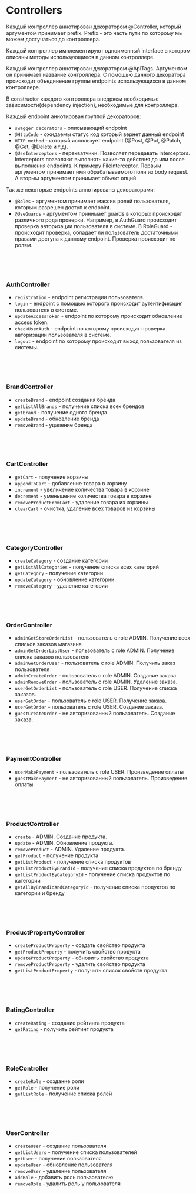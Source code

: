 # Controllers

Каждый контроллер аннотирован декоратором @Controller, который аргументом принимает prefix. Prefix - это часть пути по
которому мы можем достучаться до контроллера.

Каждый контроллер имплементируют одноименный interface в котором описаны методы использующиеся в данном контроллере.

Каждый контроллер аннотирован декоратором @ApiTags. Аргументом он принимает название контроллера. С помощью данного
декоратора происходит объединение группы endpoints использующихся в данном контроллере.

В constructor каждого контроллера внедряем необходимые зависимости(dependency injection), необходимые для контроллера.

Каждый endpoint аннотирован группой декораторов:

- `swagger decorators` - описывающий endpoint
- `@HttpCode` - ожидаемы статус код который вернет данный endpoint
- `HTTP method` - который использует endpoint (@Post, @Put, @Patch, @Get, @Delete и т.д).
- `@UseInterceptors` - перехватчики. Позволяет передавать interceptors. Interceptors позволяют выполнять какие-то
  действия до или после выполнения endpoints. К примеру FileInterceptor. Первым аргументом принимает имя обрабатываемого
  поля из body request. А вторым аргументом принимает объект опций.

Так же некоторые endpoints аннотированы декораторами:

- `@Roles` - аргументом принимает массив ролей пользователя, которым разрешен доступ к endpoint.
- `@UseGuards` - аргументом принимает guards в которых происходят различного рода проверки. Например, в AuthGuard
  происходит проверка авторизации пользователя в системе. В RoleGuard - происходит проверка, обладает ли пользователь
  достаточными правами доступа к данному endpoint. Проверка происходит по ролям.

<br/>
<br/>
<br/>

### AuthController

- `registration` - endpoint регистрации пользователя.
- `login` - endpoint с помощью которого происходит аутентификация пользователя в системе.
- `updateAccessToken` - endpoint по которому происходит обновление access token.
- `checkUserAuth` - endpoint по которому происходит проверка авторизации пользователя в системе.
- `logout` - endpoint по которому происходит выход пользователя из системы.

<br/>
<br/>
<br/>

### BrandController

- `createBrand` - endpoint создания бренда
- `getListAllBrands` - получение списка всех брендов
- `getBrand` - получение одного бренда
- `updateBrand` - обновление бренда
- `removeBrand` - удаление бренда

<br/>
<br/>
<br/>

### CartController

- `getCart` - получение корзины
- `appendToCart` - добавление товара в корзину
- `increment` - увеличение количества товара в корзине
- `decrement` - уменьшение количества товара в корзине
- `removeProductFromCart` - удаление товара из корзины
- `clearCart` - очистка, удаление всех товаров из корзины

<br/>
<br/>
<br/>

### CategoryController

- `createCategory` - создание категории
- `getListAllCategories` - получение списка всех категорий
- `getCategory` - получение категории
- `updateCategory` - обновление категории
- `removeCategory` - удаление категории

<br/>
<br/>
<br/>

### OrderController

- `adminGetStoreOrderList` - пользователь с role ADMIN. Получение всех списков заказов магазина
- `adminGetOrderListUser` - пользователь с role ADMIN. Получение списка заказов пользователя
- `adminGetOrderUser` - пользователь с role ADMIN. Получить заказ пользователя
- `adminCreateOrder` - пользователь с role ADMIN. Создание заказа.
- `adminRemoveOrder` - пользователь с role ADMIN. Удаление заказа.
- `userGetOrderList` - пользователь с role USER. Получение списка заказов.
- `userGetOrder` - пользователь с role USER. Получение заказа.
- `userGetOrder` - пользователь с role USER. Создание заказа.
- `guestCreateOrder` - не авторизованный пользователь. Создание заказа.

<br/>
<br/>
<br/>

### PaymentController

- `userMakePayment` - пользователь с role USER. Произведение оплаты
- `guestMakePayment` - не авторизованный пользователь. Произведение оплаты

<br/>
<br/>
<br/>

### ProductController

- `create` - ADMIN. Создание продукта.
- `update` - ADMIN. Обновление продукта.
- `removeProduct` - ADMIN. Удаление продукта.
- `getProduct` - получение продукта
- `getListProduct` - получение списка продуктов
- `getListProductByBrandId` - получение списка продуктов по бренду
- `getListProductByCategoryId` - получение списка продуктов по категории
- `getAllByBrandIdAndCategoryId` - получение списка продуктов по категории и бренду

<br/>
<br/>
<br/>

### ProductPropertyController

- `createProductProperty` - создать свойство продукта
- `getProductProperty` - получить свойство продукта
- `updateProductProperty` - обновить свойство продукта
- `removeProductProperty` - удалить свойство продукта
- `getListProductProperty` - получить список свойств продукта

<br/>
<br/>
<br/>

### RatingController

- `createRating` - создание рейтинга продукта
- `getRating` - получить рейтинг продукта

<br/>
<br/>
<br/>

### RoleController

- `createRole` - создание роли
- `getRole` - получение роли
- `getListRole` - получение списка ролей

<br/>
<br/>
<br/>

### UserController

- `createUser` - создание пользователя
- `getListUsers` - получение списка пользователей
- `getUser` - получение пользователя
- `updateUser` - обновление пользователя
- `removeUser` - удаление пользователя
- `addRole` - добавить роль пользователю
- `removeRole` - удалить роль у пользователя